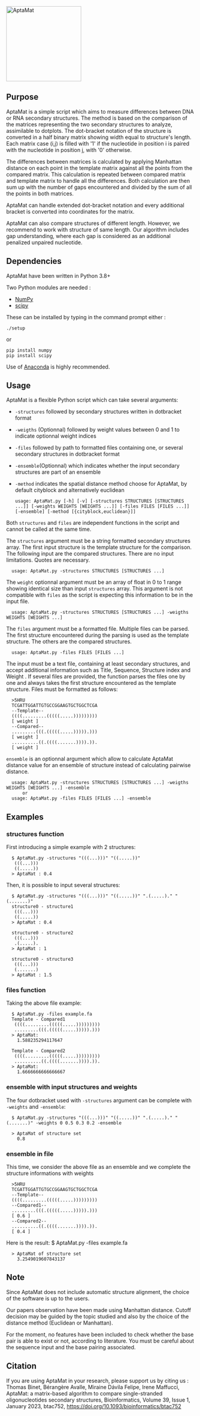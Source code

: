 <img src="AptaMat.png" alt="AptaMat" width="200"/>

Purpose
-------------------

AptaMat is a simple script which aims to measure differences between DNA or RNA secondary structures. 
The method is based on the comparison of the matrices representing the two secondary structures to analyze, assimilable to dotplots. 
The dot-bracket notation of the structure is converted in a half binary matrix showing width equal to structure's length.
Each matrix case (i,j) is filled with '1' if the nucleotide in position i is paired with the nucleotide in position j, with '0' otherwise. 

The differences between matrices is calculated by applying Manhattan distance on each point in the template matrix 
against all the points from the compared matrix. This calculation is repeated between compared matrix and template
matrix to handle all the differences. Both calculation are then sum up with the number of gaps encountered and divided 
by the sum of all the points in both matrices.

AptaMat can handle extended dot-bracket notation and every additional bracket is converted into coordinates for the matrix.

AptaMat can also compare structures of different length. However, we recommend to work with structure of same length. Our 
algorithm includes gap understanding, where each gap is considered as an additional penalized unpaired nucleotide.

Dependencies
------------

AptaMat have been written in Python 3.8+

Two Python modules are needed :

- [NumPy](https://numpy.org/)
- [scipy](https://www.scipy.org/)

These can be installed by typing in the command prompt either :

    ./setup
or

    pip install numpy
    pip install scipy

Use of [Anaconda](https://docs.conda.io/en/latest/#) is highly recommended.

Usage
------------

AptaMat is a flexible Python script which can take several arguments:

- `-structures` followed by secondary structures written in dotbracket format
- `-weigths` (Optionnal) followed by weight values between 0 and 1 to indicate optionnal weight indices
- `-files` followed by path to formatted files containing one, or several secondary structures in dotbracket format
- `-ensemble`(Optionnal) which indicates whether the input secondary structures are part of an ensemble
- `-method` indicates the spatial distance method choose for AptaMat, by default cityblock and alternatively euclidean

      usage: AptaMat.py [-h] [-v] [-structures STRUCTURES [STRUCTURES ...]] [-weights WEIGHTS [WEIGHTS ...]] [-files FILES [FILES ...]] [-ensemble] [-method [{cityblock,euclidean}]]
    
Both `structures` and `files` are independent functions in the script and cannot be called at the same time.

The `structures` argument must be a string formatted secondary structures array. The first input structure is 
the template structure for the comparison. The following input are the compared structures. There are no input 
limitations. Quotes are necessary.


      usage: AptaMat.py -structures STRUCTURES [STRUCTURES ...]


The `weight` optionnal argument must be an array of float in 0 to 1 range showing identical size than input `structures` array. 
This argument is not compatible with `files` as the script is expecting this information to be in the input file. 


      usage: AptaMat.py -structures STRUCTURES [STRUCTURES ...] -weigths WEIGHTS [WEIGHTS ...]
    
    
The `files` argument must be a formatted file. Multiple files can be parsed. The first structure encountered 
during the parsing is used as the template structure. The others are the compared structures.

    
      usage: AptaMat.py -files FILES [FILES ...]
    

The input must be a text file, containing at least secondary structures, and accept additional 
information such as Title, Sequence, Structure index and Weight . If several files are provided, the function parses the files one
by one and always takes the first structure encountered as the template structure. Files must be formatted as follows: 

      >5HRU
      TCGATTGGATTGTGCCGGAAGTGCTGGCTCGA
      --Template--
      ((((.........(((((.....)))))))))
      [ weight ]
      --Compared--
      .........(((.(((((.....))))).)))
      [ weight ]
      ..........((.((((.......)))).)).
      [ weight ]


`ensemble` is an optionnal argument which allow to calculate AptaMat distance value for an ensemble of structure
instead of calculating pairwise distance.


      usage: AptaMat.py -structures STRUCTURES [STRUCTURES ...] -weigths WEIGHTS [WEIGHTS ...] -ensemble
          or
      usage: AptaMat.py -files FILES [FILES ...] -ensemble


Examples
------------

### structures function
First introducing a simple example with 2 structures:

      $ AptaMat.py -structures "(((...)))" "((.....))"
       (((...)))
       ((.....))
      > AptaMat : 0.4
    
Then, it is possible to input several structures:
    
      $ AptaMat.py -structures "(((...)))" "((.....))" ".(.....)." "(.......)"
      structure0 - structure1
       (((...)))
       ((.....))
      > AptaMat : 0.4
    
      structure0 - structure2
       (((...)))
       .(.....).
      > AptaMat : 1
    
      structure0 - structure3
       (((...)))
       (.......)
      > AptaMat : 1.5

### files function
Taking the above file example:

      $ AptaMat.py -files example.fa
      Template - Compared1
       ((((.........(((((.....)))))))))
       .........(((.(((((.....))))).)))
      > AptaMat:
        1.588235294117647

      Template - Compared2
       ((((.........(((((.....)))))))))
       ..........((.((((.......)))).)).
      > AptaMat:
        1.6666666666666667

### ensemble with input structures and weights
The four dotbracket used with `-structures` argument can be complete with `-weights` and `-ensemble`:

      $ AptaMat.py -structures "(((...)))" "((.....))" ".(.....)." "(.......)" -weights 0 0.5 0.3 0.2 -ensemble
    
      > AptaMat of structure set 
        0.8

### ensemble in file
This time, we consider the above file as an ensemble and we complete the structure informations with weights
      
      >5HRU
      TCGATTGGATTGTGCCGGAAGTGCTGGCTCGA
      --Template--
      ((((.........(((((.....)))))))))
      --Compared1--
      .........(((.(((((.....))))).)))
      [ 0.6 ]
      --Compared2--
      ..........((.((((.......)))).)).
      [ 0.4 ]

Here is the result:
      $ AptaMat.py -files example.fa
    
      > AptaMat of structure set 
        3.2549019607843137


Note
------------

Since AptaMat does not include automatic structure alignment, the choice of the software is up to the users.

Our papers observation have been made using Manhattan distance. Cutoff decision may be guided by the topic studied
and also by the choice of the distance method (Euclidean or Manhattan).

For the moment, no features have been included to check whether the base pair is able to exist or not, according 
to literature. You must be careful about the sequence input and the base pairing associated.


Citation
------------
If you are using AptaMat in your research, please support us by citing us : Thomas Binet, Bérangère Avalle, Miraine Dávila Felipe, Irene Maffucci, AptaMat: a matrix-based algorithm to compare single-stranded oligonucleotides secondary structures, Bioinformatics, Volume 39, Issue 1, January 2023, btac752, https://doi.org/10.1093/bioinformatics/btac752
